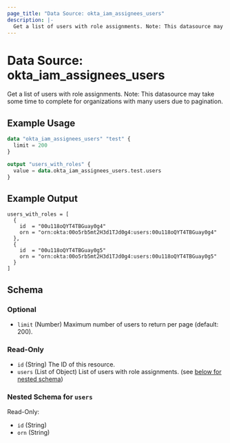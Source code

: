 ```yaml
---
page_title: "Data Source: okta_iam_assignees_users"
description: |-
  Get a list of users with role assignments. Note: This datasource may take some time to complete for organizations with many users due to pagination.
---
```


# Data Source: okta_iam_assignees_users

Get a list of users with role assignments. Note: This datasource may take some time to complete for organizations with many users due to pagination.

## Example Usage

```terraform
data "okta_iam_assignees_users" "test" {
  limit = 200
}

output "users_with_roles" {
  value = data.okta_iam_assignees_users.test.users
}
```

## Example Output

```hcl
users_with_roles = [
  {
    id  = "00u118oQYT4TBGuay0g4"
    orn = "orn:okta:00o5rb5mt2H3d1TJd0g4:users:00u118oQYT4TBGuay0g4"
  },
  {
    id  = "00u118oQYT4TBGuay0g5"
    orn = "orn:okta:00o5rb5mt2H3d1TJd0g4:users:00u118oQYT4TBGuay0g5"
  }
]
```

<!-- schema generated by tfplugindocs -->

## Schema

### Optional

- `limit` (Number) Maximum number of users to return per page (default: 200).

### Read-Only

- `id` (String) The ID of this resource.
- `users` (List of Object) List of users with role assignments. (see [below for nested schema](#nestedatt--users))

<a id="nestedatt--users"></a>

### Nested Schema for `users`

Read-Only:

- `id` (String)
- `orn` (String)
